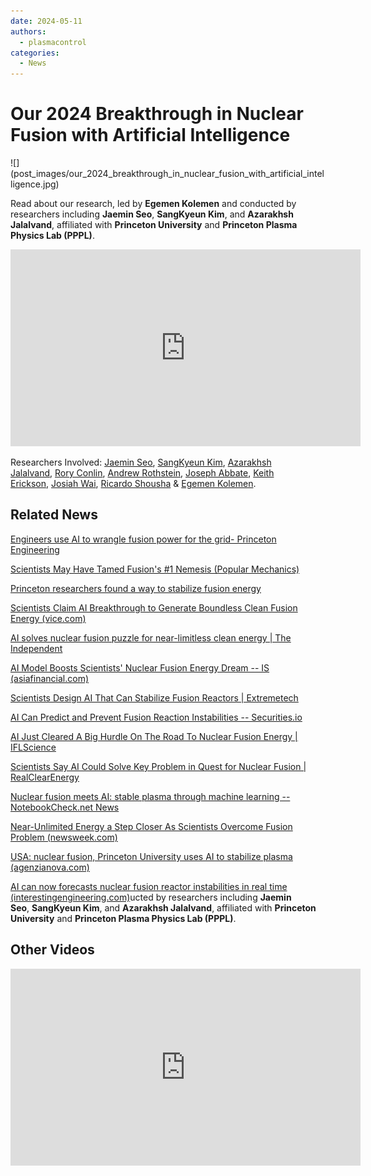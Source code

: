 ```yaml
---
date: 2024-05-11
authors:
  - plasmacontrol
categories:
  - News
---
```


# Our 2024 Breakthrough in Nuclear Fusion with Artificial Intelligence

<div class="blog-title-image" markdown="span">
![](post_images/our_2024_breakthrough_in_nuclear_fusion_with_artificial_intelligence.jpg)
</div>

Read about our research, led by **Egemen Kolemen** and conducted by researchers including **Jaemin Seo**, **SangKyeun Kim**, and **Azarakhsh Jalalvand**, affiliated with **Princeton University** and **Princeton Plasma Physics Lab (PPPL)**.

<!-- more -->

<div class="video-wrapper">
<iframe width="560" height="315" src="https://www.youtube.com/embed/vsc7vudaw24?si=B7Rdc5SVA1_lxceH" title="YouTube video player" frameborder="0" allow="accelerometer; autoplay; clipboard-write; encrypted-media; gyroscope; picture-in-picture; web-share" referrerpolicy="strict-origin-when-cross-origin" allowfullscreen></iframe>
</div>

Researchers Involved: [Jaemin Seo](https://www.nature.com/articles/s41586-024-07024-9#auth-Jaemin-Seo-Aff1-Aff2), [SangKyeun Kim](https://www.nature.com/articles/s41586-024-07024-9#auth-SangKyeun-Kim-Aff1-Aff3), [Azarakhsh Jalalvand](https://www.nature.com/articles/s41586-024-07024-9#auth-Azarakhsh-Jalalvand-Aff1), [Rory Conlin](https://www.nature.com/articles/s41586-024-07024-9#auth-Rory-Conlin-Aff1-Aff3), [Andrew Rothstein](https://www.nature.com/articles/s41586-024-07024-9#auth-Andrew-Rothstein-Aff1), [Joseph Abbate](https://www.nature.com/articles/s41586-024-07024-9#auth-Joseph-Abbate-Aff3-Aff4), [Keith Erickson](https://www.nature.com/articles/s41586-024-07024-9#auth-Keith-Erickson-Aff3), [Josiah Wai](https://www.nature.com/articles/s41586-024-07024-9#auth-Josiah-Wai-Aff1), [Ricardo Shousha](https://www.nature.com/articles/s41586-024-07024-9#auth-Ricardo-Shousha-Aff1-Aff3) & [Egemen Kolemen](https://www.nature.com/articles/s41586-024-07024-9#auth-Egemen-Kolemen-Aff1-Aff3).

## Related News

[Engineers use AI to wrangle fusion power for the grid- Princeton Engineering](https://engineering.princeton.edu/news/2024/02/21/engineers-use-ai-wrangle-fusion-power-grid)

[Scientists May Have Tamed Fusion's #1 Nemesis (Popular Mechanics)](https://www.popularmechanics.com/science/energy/a46973142/nuclear-fusion/)

[Princeton researchers found a way to stabilize fusion energy](https://www.cnn.com/2024/02/21/climate/nuclear-fusion-ai-climate-solution/index.html)

[Scientists Claim AI Breakthrough to Generate Boundless Clean Fusion Energy (vice.com)](https://www.vice.com/en/article/y3w4am/scientists-claim-ai-breakthrough-to-generate-boundless-clean-fusion-energy)

[AI solves nuclear fusion puzzle for near-limitless clean energy | The Independent](https://www.independent.co.uk/tech/nuclear-fusion-ai-clean-energy-b2500756.html)

[AI Model Boosts Scientists' Nuclear Fusion Energy Dream -- IS (asiafinancial.com)](https://www.asiafinancial.com/ai-model-boosts-scientists-nuclear-fusion-energy-dream-is)

[Scientists Design AI That Can Stabilize Fusion Reactors | Extremetech](https://www.extremetech.com/science/scientists-design-ai-that-can-stabilize-fusion-reactors)

[AI Can Predict and Prevent Fusion Reaction Instabilities -- Securities.io](https://www.securities.io/ai-can-predict-and-prevent-fusion-reaction-instabilities/)

[AI Just Cleared A Big Hurdle On The Road To Nuclear Fusion Energy | IFLScience](https://www.iflscience.com/ai-just-cleared-a-big-hurdle-on-the-road-to-nuclear-fusion-energy-73107)

[Scientists Say AI Could Solve Key Problem in Quest for Nuclear Fusion | RealClearEnergy](https://www.realclearenergy.org/2024/02/26/scientists_say_ai_could_solve_key_problem_in_quest_for_nuclear_fusion_1013725.html)

[Nuclear fusion meets AI: stable plasma through machine learning -- NotebookCheck.net News](https://www.notebookcheck.net/Nuclear-fusion-meets-AI-stable-plasma-through-machine-learning.807595.0.html)

[Near-Unlimited Energy a Step Closer As Scientists Overcome Fusion Problem (newsweek.com)](https://www.newsweek.com/near-unlimited-energy-overcome-nuclear-fusion-problem-ai-1872066)

[USA: nuclear fusion, Princeton University uses AI to stabilize plasma (agenzianova.com)](https://www.agenzianova.com/en/news/USA-nuclear-fusion-Princeton-University-uses-artificial-intelligence-to-stabilize-plasma/)

[AI can now forecasts nuclear fusion reactor instabilities in real time (interestingengineering.com)](https://interestingengineering.com/innovation/ai-to-forecast-real-time-plasma-instabilities-in-nuclear-fusion-reactor)ucted by researchers including **Jaemin Seo**, **SangKyeun Kim**, and **Azarakhsh Jalalvand**, affiliated with **Princeton University** and **Princeton Plasma Physics Lab (PPPL)**.

## Other Videos

<div class="video-wrapper">
  <iframe width="560" height="315" src="https://www.youtube.com/embed/N1eoXkzL6WY?si=h3-bNcVfe42MT9y5" title="YouTube video player" frameborder="0" allow="accelerometer; autoplay; clipboard-write; encrypted-media; gyroscope; picture-in-picture; web-share" referrerpolicy="strict-origin-when-cross-origin" allowfullscreen></iframe>
</div>